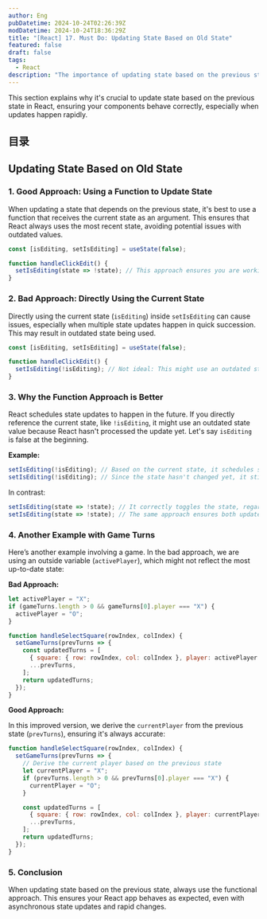 ```yaml
---
author: Eng
pubDatetime: 2024-10-24T02:26:39Z
modDatetime: 2024-10-24T18:36:29Z
title: "[React] 17. Must Do: Updating State Based on Old State"
featured: false
draft: false
tags:
  - React
description: "The importance of updating state based on the previous state to ensure correct behavior in React."
---
```


This section explains why it's crucial to update state based on the previous state in React, ensuring your components behave correctly, especially when updates happen rapidly.

## 目录

## Updating State Based on Old State

### 1. Good Approach: Using a Function to Update State

When updating a state that depends on the previous state, it's best to use a function that receives the current state as an argument. This ensures that React always uses the most recent state, avoiding potential issues with outdated values.

```jsx
const [isEditing, setIsEditing] = useState(false);

function handleClickEdit() {
  setIsEditing(state => !state); // This approach ensures you are working with the latest state.
}
```

### 2. Bad Approach: Directly Using the Current State

Directly using the current state (`isEditing`) inside `setIsEditing` can cause issues, especially when multiple state updates happen in quick succession. This may result in outdated state being used.

```jsx
const [isEditing, setIsEditing] = useState(false);

function handleClickEdit() {
  setIsEditing(!isEditing); // Not ideal: This might use an outdated state value.
}
```

### 3. Why the Function Approach is Better

React schedules state updates to happen in the future. If you directly reference the current state, like `!isEditing`, it might use an outdated state value because React hasn't processed the update yet. Let's say `isEditing` is false at the beginning.

**Example:**

```jsx
setIsEditing(!isEditing); // Based on the current state, it schedules setting to true.
setIsEditing(!isEditing); // Since the state hasn't changed yet, it still schedules setting to true again.
```

In contrast:

```jsx
setIsEditing(state => !state); // It correctly toggles the state, regardless of the current state.
setIsEditing(state => !state); // The same approach ensures both updates are processed correctly.
```

### 4. Another Example with Game Turns

Here’s another example involving a game. In the bad approach, we are using an outside variable (`activePlayer`), which might not reflect the most up-to-date state:

**Bad Approach:**

```jsx
let activePlayer = "X";
if (gameTurns.length > 0 && gameTurns[0].player === "X") {
  activePlayer = "O";
}

function handleSelectSquare(rowIndex, colIndex) {
  setGameTurns(prevTurns => {
    const updatedTurns = [
      { square: { row: rowIndex, col: colIndex }, player: activePlayer }, // Bad: Using an outside variable.
      ...prevTurns,
    ];
    return updatedTurns;
  });
}
```

**Good Approach:**

In this improved version, we derive the `currentPlayer` from the previous state (`prevTurns`), ensuring it's always accurate:

```jsx
function handleSelectSquare(rowIndex, colIndex) {
  setGameTurns(prevTurns => {
    // Derive the current player based on the previous state
    let currentPlayer = "X";
    if (prevTurns.length > 0 && prevTurns[0].player === "X") {
      currentPlayer = "O";
    }

    const updatedTurns = [
      { square: { row: rowIndex, col: colIndex }, player: currentPlayer }, // Good: Using the derived currentPlayer.
      ...prevTurns,
    ];
    return updatedTurns;
  });
}
```

### 5. Conclusion

When updating state based on the previous state, always use the functional approach. This ensures your React app behaves as expected, even with asynchronous state updates and rapid changes.
